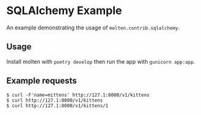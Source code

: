 # SQLAlchemy Example

An example demonstrating the usage of `molten.contrib.sqlalchemy`.

## Usage

Install molten with `poetry develop` then run the app with `gunicorn app:app`.

## Example requests

    $ curl -F'name=mittens' http://127.1:8000/v1/kittens
    $ curl http://127.1:8000/v1/kittens
    $ curl http://127.1:8000/v1/kittens/1
